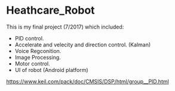 # Heathcare_Robot
This is my final project (7/2017) which included:
  + PID control.
  + Accelerate and velecity and direction control. (Kalman)
  + Voice Regconition.
  + Image Processing.
  + Motor control.
  + UI of robot (Android platform)
  
https://www.keil.com/pack/doc/CMSIS/DSP/html/group__PID.html
